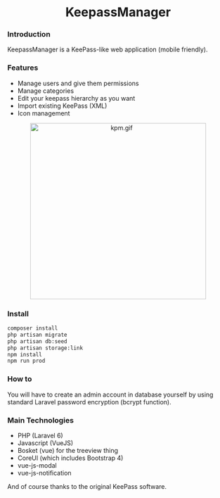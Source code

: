 <h1 align="center">KeepassManager</h1>

### Introduction
KeepassManager is a KeePass-like web application (mobile friendly).

### Features
<ul>
<li>Manage users and give them permissions</li>
<li>Manage categories</li>
<li>Edit your keepass hierarchy as you want</li>
<li>Import existing KeePass (XML)</li>
<li>Icon management</li>
</ul>

<p align="center">
  <img src="https://s3.gifyu.com/images/kpm.gif" alt="kpm.gif" border="0" height="400" />
</p>

### Install

```bash
composer install
php artisan migrate
php artisan db:seed
php artisan storage:link
npm install
npm run prod
```

### How to

You will have to create an admin account in database yourself by using standard Laravel password encryption (bcrypt function).

### Main Technologies

<ul>
<li>PHP (Laravel 6)</li>
<li>Javascript (VueJS)</li>
<li>Bosket (vue) for the treeview thing</li>
<li>CoreUI (which includes Bootstrap 4)</li>
<li>vue-js-modal</li>
<li>vue-js-notification</li>
</ul>

And of course thanks to the original KeePass software.
